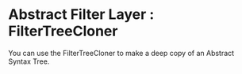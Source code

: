 Abstract Filter Layer : FilterTreeCloner
========================================

You can use the FilterTreeCloner to make a deep copy of an Abstract Syntax Tree.